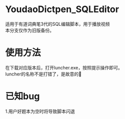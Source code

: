 # YoudaoDictpen_SQLEditor
适用于有道词典笔3代的SQL编辑脚本，用于播放视频<br>
本分支仅作为旧版备份。

# 使用方法
在下载对应版本后，打开luncher.exe，按照提示操作即可。<br>
luncher的名称不是打错了，是故意的🥪

# 已知bug
1.用户好题本为空时将导致脚本闪退<br>


